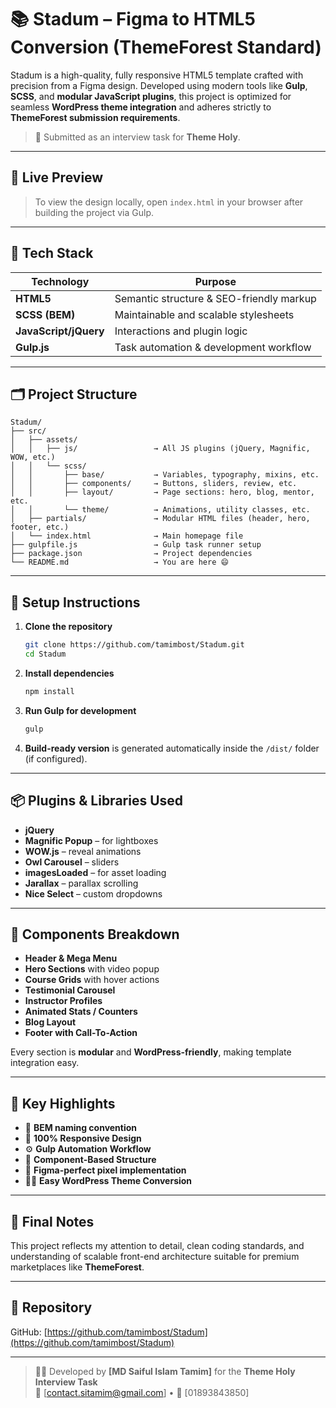 
# 📚 Stadum – Figma to HTML5 Conversion (ThemeForest Standard)

Stadum is a high-quality, fully responsive HTML5 template crafted with precision from a Figma design. Developed using modern tools like **Gulp**, **SCSS**, and **modular JavaScript plugins**, this project is optimized for seamless **WordPress theme integration** and adheres strictly to **ThemeForest submission requirements**.

> 🎯 Submitted as an interview task for **Theme Holy**.

---

## 🚀 Live Preview

> To view the design locally, open `index.html` in your browser after building the project via Gulp.

---

## 🧰 Tech Stack

| Technology      | Purpose                                |
|----------------|----------------------------------------|
| **HTML5**       | Semantic structure & SEO-friendly markup |
| **SCSS (BEM)**  | Maintainable and scalable stylesheets   |
| **JavaScript/jQuery** | Interactions and plugin logic          |
| **Gulp.js**     | Task automation & development workflow  |

---

## 🗂️ Project Structure

```
Stadum/
├── src/
│   ├── assets/
│   │   ├── js/                 → All JS plugins (jQuery, Magnific, WOW, etc.)
│   │   └── scss/
│   │       ├── base/           → Variables, typography, mixins, etc.
│   │       ├── components/     → Buttons, sliders, review, etc.
│   │       ├── layout/         → Page sections: hero, blog, mentor, etc.
│   │       └── theme/          → Animations, utility classes, etc.
│   ├── partials/               → Modular HTML files (header, hero, footer, etc.)
│   └── index.html              → Main homepage file
├── gulpfile.js                 → Gulp task runner setup
├── package.json                → Project dependencies
└── README.md                   → You are here 😄
```

---

## 🔧 Setup Instructions

1. **Clone the repository**
   ```bash
   git clone https://github.com/tamimbost/Stadum.git
   cd Stadum
   ```

2. **Install dependencies**
   ```bash
   npm install
   ```

3. **Run Gulp for development**
   ```bash
   gulp
   ```

4. **Build-ready version** is generated automatically inside the `/dist/` folder (if configured).

---

## 📦 Plugins & Libraries Used

- **jQuery**
- **Magnific Popup** – for lightboxes
- **WOW.js** – reveal animations
- **Owl Carousel** – sliders
- **imagesLoaded** – for asset loading
- **Jarallax** – parallax scrolling
- **Nice Select** – custom dropdowns

---

## 🧩 Components Breakdown

- **Header & Mega Menu**
- **Hero Sections** with video popup
- **Course Grids** with hover actions
- **Testimonial Carousel**
- **Instructor Profiles**
- **Animated Stats / Counters**
- **Blog Layout**
- **Footer with Call-To-Action**

Every section is **modular** and **WordPress-friendly**, making template integration easy.

---

## 🧠 Key Highlights

- 🧱 **BEM naming convention**
- 📱 **100% Responsive Design**
- ⚙️ **Gulp Automation Workflow**
- 🧩 **Component-Based Structure**
- 🎨 **Figma-perfect pixel implementation**
- 🧑‍💻 **Easy WordPress Theme Conversion**

---

## 🏁 Final Notes

This project reflects my attention to detail, clean coding standards, and understanding of scalable front-end architecture suitable for premium marketplaces like **ThemeForest**.

---

## 🔗 Repository

GitHub: [https://github.com/tamimbost/Stadum](https://github.com/tamimbost/Stadum)

---

> 👨‍💼 Developed by **[MD Saiful Islam Tamim]** for the **Theme Holy Interview Task**  
> 💌 [contact.sitamim@gmail.com] • 📱 [01893843850]
